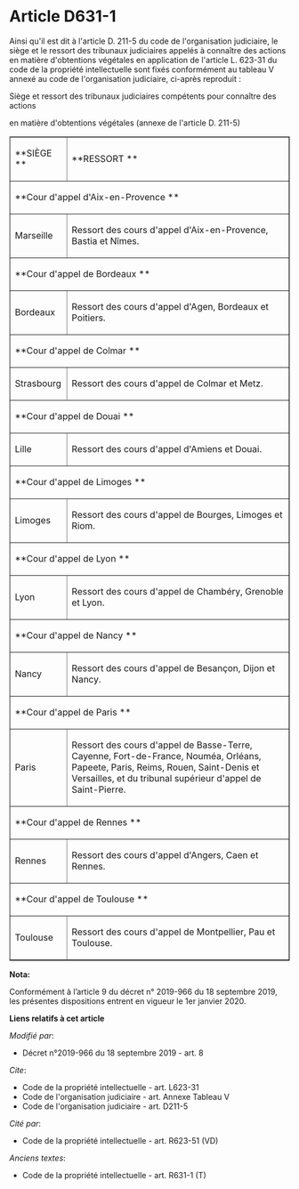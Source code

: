 # Article D631-1

Ainsi qu'il est dit à l'article D. 211-5 du code de l'organisation judiciaire, le siège et le ressort des   tribunaux
judiciaires appelés à connaître des actions en matière d'obtentions végétales en application de l'article L. 623-31 du code
de la propriété intellectuelle sont fixés conformément au tableau V annexé au code de l'organisation judiciaire, ci-après
reproduit : 

Siège et ressort des   tribunaux judiciaires compétents pour connaître des actions 

en matière d'obtentions végétales (annexe de l'article D. 211-5) 

<table width="700" border="1" cellpadding="0">
  <tbody>
    <tr>
      <td>

**SIÈGE **

</td>
      <td>

**RESSORT **

</td>
    </tr>
    <tr>
      <td colspan="2">

**Cour d'appel d'Aix-en-Provence **

</td>
    </tr>
    <tr>
      <td>

Marseille 

</td>
      <td>

Ressort des cours d'appel d'Aix-en-Provence, Bastia et Nîmes. 

</td>
    </tr>
    <tr>
      <td colspan="2">

**Cour d'appel de Bordeaux **

</td>
    </tr>
    <tr>
      <td>

Bordeaux 

</td>
      <td>

Ressort des cours d'appel d'Agen, Bordeaux et Poitiers. 

</td>
    </tr>
    <tr>
      <td colspan="2">

**Cour d'appel de Colmar **

</td>
    </tr>
    <tr>
      <td>

Strasbourg 

</td>
      <td>

Ressort des cours d'appel de Colmar et Metz. 

</td>
    </tr>
    <tr>
      <td colspan="2">

**Cour d'appel de Douai **

</td>
    </tr>
    <tr>
      <td>

Lille 

</td>
      <td>

Ressort des cours d'appel d'Amiens et Douai. 

</td>
    </tr>
    <tr>
      <td colspan="2">

**Cour d'appel de Limoges **

</td>
    </tr>
    <tr>
      <td>

Limoges 

</td>
      <td>

Ressort des cours d'appel de Bourges, Limoges et Riom. 

</td>
    </tr>
    <tr>
      <td colspan="2">

**Cour d'appel de Lyon **

</td>
    </tr>
    <tr>
      <td>

Lyon 

</td>
      <td>

Ressort des cours d'appel de Chambéry, Grenoble et Lyon. 

</td>
    </tr>
    <tr>
      <td colspan="2">

**Cour d'appel de Nancy **

</td>
    </tr>
    <tr>
      <td>

Nancy 

</td>
      <td>

Ressort des cours d'appel de Besançon, Dijon et Nancy. 

</td>
    </tr>
    <tr>
      <td colspan="2">

**Cour d'appel de Paris **

</td>
    </tr>
    <tr>
      <td>

Paris 

</td>
      <td>

Ressort des cours d'appel de Basse-Terre, Cayenne, Fort-de-France, Nouméa, Orléans, Papeete, Paris, Reims, Rouen, Saint-Denis
et Versailles, et du tribunal supérieur d'appel de Saint-Pierre. 

</td>
    </tr>
    <tr>
      <td colspan="2">

**Cour d'appel de Rennes **

</td>
    </tr>
    <tr>
      <td>

Rennes 

</td>
      <td>

Ressort des cours d'appel d'Angers, Caen et Rennes. 

</td>
    </tr>
    <tr>
      <td colspan="2">

**Cour d'appel de Toulouse **

</td>
    </tr>
    <tr>
      <td>

Toulouse 

</td>
      <td>

Ressort des cours d'appel de Montpellier, Pau et Toulouse.

</td>
    </tr>
  </tbody>
</table>

**Nota:**

Conformément à l’article 9 du décret n° 2019-966 du 18 septembre 2019, les présentes dispositions entrent en vigueur le 1er
janvier 2020.

**Liens relatifs à cet article**

_Modifié par_:

  - Décret n°2019-966 du 18 septembre 2019 - art. 8

_Cite_:

  - Code de la propriété intellectuelle - art. L623-31
  - Code de l'organisation judiciaire - art. Annexe Tableau V
  - Code de l'organisation judiciaire - art. D211-5

_Cité par_:

  - Code de la propriété intellectuelle - art. R623-51 (VD)

_Anciens textes_:

  - Code de la propriété intellectuelle - art. R631-1 (T)
